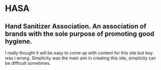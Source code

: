 # HASA
## Hand Sanitizer Association. An association of brands with the sole purpose of promoting good hygiene.

I really thought it will be easy to come up with content for this site but boy was i wrong. Simplicity was the main aim in creating this site, simplicity can be difficult sometimes.